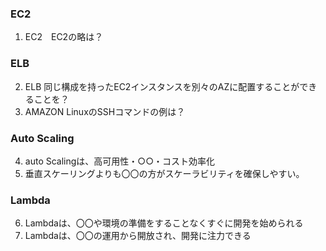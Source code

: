 ### EC2
1. EC2　EC2の略は？
### ELB
2. ELB 同じ構成を持ったEC2インスタンスを別々のAZに配置することができることを？
3. AMAZON LinuxのSSHコマンドの例は？
### Auto Scaling
4. auto Scalingは、高可用性・○○・コスト効率化
5. 垂直スケーリングよりも〇〇の方がスケーラビリティを確保しやすい。
### Lambda
6. Lambdaは、〇〇や環境の準備をすることなくすぐに開発を始められる
7. Lambdaは、〇〇の運用から開放され、開発に注力できる
